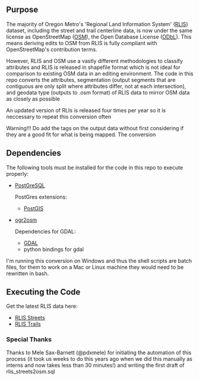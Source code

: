 
## Purpose
The majority of Oregon Metro's 'Regional Land Information System' ([RLIS](http://www.oregonmetro.gov/rlis-live)) dataset, including the street and trail centerline data, is now under the same license as OpenStreetMap ([OSM](osm.org)), the Open Database License ([ODbL](http://opendatacommons.org/licenses/odbl/)).  This means deriving edits to OSM from RLIS is fully compliant with OpenStreetMap's contribution terms.  

However, RLIS and OSM use a vastly different methodologies to classify attributes and RLIS is released in shapefile format which is not ideal for comparison to existing OSM data in an editing environment.  The code in this repo converts the attributes, segmentation (output segments that are contiguous are only split where attributes differ, not at each intersection), and geodata type (outputs to .osm format) of RLIS data to mirror OSM data as closely as possible

An updated version of RLIs is released four times per year so it is neccessary to repeat this conversion often

Warning!!! Do add the tags on the output data without first considering if they are a good fit for what is being mapped.  The conversion 


## Dependencies
The following tools must be installed for the code in this repo to execute properly:

- [PostGreSQL](http://www.postgresql.org/download/)
	
    PostGres extensions:
    - [PostGIS](http://postgis.net/install/)
- [ogr2osm](https://github.com/pnorman/ogr2osm)
	
    Dependencies for GDAL:
    - [GDAL](http://www.gdal.org/)
    - python bindings for gdal

I'm running this conversion on Windows and thus the shell scripts are batch files, for them to work on a Mac or Linux machine they would need to be rewritten in bash.

## Executing the Code
Get the latest RLIS data here:
- [RLIS Streets]()
- [RLIS Trails]()

### Special Thanks
Thanks to Mele Sax-Barnett (@pdxmele) for initiating the automation  of this process (it took us weeks to do this years ago when we did this manually as interns and now takes less than 30 minutes!) and writing the first draft of rlis_streets2osm.sql